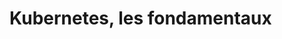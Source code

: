 <!-- .slide: class="first-slide"  sfeir-level="1"  sfeir-techno="kub" -->

# Kubernetes, les fondamentaux
